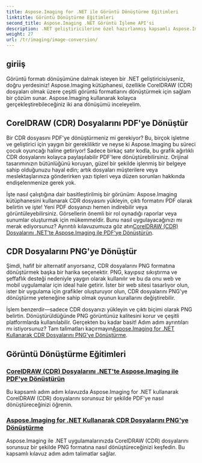 ```yaml
---
title: Aspose.Imaging for .NET ile Görüntü Dönüştürme Eğitimleri
linktitle: Görüntü Dönüştürme Eğitimleri
second_title: Aspose.Imaging .NET Görüntü İşleme API'si
description: .NET geliştiricilerine özel hazırlanmış kapsamlı Aspose.Imaging eğitimleriyle CorelDRAW (CDR) dosyalarını PDF ve PNG'ye nasıl dönüştüreceğinizi kolayca öğrenin.
weight: 27
url: /tr/imaging/image-conversion/
---
```

## giriiş

Görüntü formatı dönüşümüne dalmak isteyen bir .NET geliştiricisiyseniz, doğru yerdesiniz! Aspose.Imaging kütüphanesi, özellikle CorelDRAW (CDR) dosyaları olmak üzere çeşitli görüntü formatlarını dönüştürmek için sağlam bir çözüm sunar. Aspose.Imaging kullanarak kolayca gerçekleştirebileceğiniz iki ana dönüşümü inceleyelim.

## CorelDRAW (CDR) Dosyalarını PDF'ye Dönüştür

Bir CDR dosyasını PDF'ye dönüştürmeniz mi gerekiyor? Bu, birçok işletme ve geliştirici için yaygın bir gerekliliktir ve neyse ki Aspose.Imaging bu süreci çocuk oyuncağı haline getiriyor! Sadece birkaç satır kodla, bu grafik ağırlıklı CDR dosyalarını kolayca paylaşılabilir PDF'lere dönüştürebilirsiniz. Orijinal tasarımınızın bütünlüğünü koruyan, güzel bir şekilde işlenmiş bir belgeye sahip olduğunuzu hayal edin; artık dosyaları müşterilere veya meslektaşlarınıza gönderirken yazı tipleri veya düzen sorunları hakkında endişelenmenize gerek yok. 

 İşte nasıl çalıştığına dair basitleştirilmiş bir görünüm: Aspose.Imaging kütüphanesini kullanarak CDR dosyasını yükleyin, çıktı formatını PDF olarak belirtin ve işte! Yeni PDF dosyanızı hemen indirebilir veya görüntüleyebilirsiniz. Görsellerin önemli bir rol oynadığı raporlar veya sunumlar oluşturmak için mükemmeldir. Bunu nasıl uygulayacağınızı mı merak ediyorsunuz? Ayrıntılı kılavuzumuza göz atın[CorelDRAW (CDR) Dosyalarını .NET'te Aspose.Imaging ile PDF'ye Dönüştürün](./convert-cdr-files-to-pdf/).

## CDR Dosyalarını PNG'ye Dönüştür

Şimdi, hafif bir alternatif arıyorsanız, CDR dosyalarını PNG formatına dönüştürmek başka bir harika seçenektir. PNG, kayıpsız sıkıştırma ve şeffaflık desteği nedeniyle yaygın olarak kullanılır ve bu da onu web ve mobil uygulamalar için ideal hale getirir. İster bir web sitesi tasarlıyor olun, ister bir uygulama için grafikler oluşturuyor olun, CDR dosyalarını PNG'ye dönüştürme yeteneğine sahip olmak oyunun kurallarını değiştirebilir.

 İşlem benzerdir—sadece CDR dosyanızı yükleyin ve çıktı biçimi olarak PNG belirtin. Dönüştürüldüğünde PNG görüntünüz kalitesini korur ve çeşitli platformlarda kullanılabilir. Gerçekten bu kadar basit! Adım adım ayrıntıları mı istiyorsunuz? Tam talimatları kaçırmayın[Aspose.Imaging for .NET Kullanarak CDR Dosyalarını PNG'ye Dönüştürme](./convert-cdr-files-to-png/).

## Görüntü Dönüştürme Eğitimleri
### [CorelDRAW (CDR) Dosyalarını .NET'te Aspose.Imaging ile PDF'ye Dönüştürün](./convert-cdr-files-to-pdf/)
Bu kapsamlı adım adım kılavuzda Aspose.Imaging for .NET kullanarak CorelDRAW (CDR) dosyalarını sorunsuz bir şekilde PDF'ye nasıl dönüştüreceğinizi öğrenin.
### [Aspose.Imaging for .NET Kullanarak CDR Dosyalarını PNG'ye Dönüştürme](./convert-cdr-files-to-png/)
Aspose.Imaging ile .NET uygulamalarınızda CorelDRAW (CDR) dosyalarını sorunsuz bir şekilde PNG formatına nasıl dönüştüreceğinizi keşfedin. Bu kapsamlı kılavuz adım adım talimatlar sağlar.